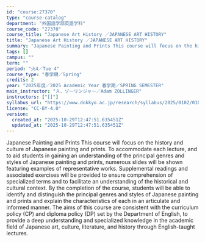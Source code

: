 ```yaml
---
id: "course:27370"
type: "course-catalog"
department: "外国語学部英語学科"
course_code: "27370"
course_title: "Japanese Art History ／JAPANESE ART HISTORY"
title: "Japanese Art History ／JAPANESE ART HISTORY"
summary: "Japanese Painting and Prints This course will focus on the history and culture of Japanese painting and prints. To accom…"
tags: []
campus: ""
term: ""
period: "火4／Tue 4"
course_type: "春学期／Spring"
credits: 2
year: "2025年度／2025 Academic Year 春学期／SPRING SEMESTER"
main_instructor: "Ａ．ゾーリンジャー／Adam ZOLLINGER"
instructors: ["[]"]
syllabus_url: "https://www.dokkyo.ac.jp/research/syllabus/2025/0102/0102_27370_ja_JP.html"
license: "CC-BY-4.0"
version:
  created_at: "2025-10-29T12:47:51.635451Z"
  updated_at: "2025-10-29T12:47:51.635451Z"
---
```

Japanese Painting and Prints This course will focus on the history and culture of Japanese painting and prints. To accommodate each lecture, and to aid students in gaining an understanding of the principal genres and styles of Japanese painting and prints, numerous slides will be shown featuring examples of representative works. Supplemental readings and associated exercises will be provided to ensure comprehension of specialized terms and to facilitate an understanding of the historical and cultural context. By the completion of the course, students will be able to identify and distinguish the principal genres and styles of Japanese painting and prints and explain the characteristics of each in an articulate and informed manner. The aims of this course are consistent with the curriculum policy (CP) and diploma policy (DP) set by the Department of English, to provide a deep understanding and specialized knowledge in the academic field of Japanese art, culture, literature, and history through English-taught lectures.
